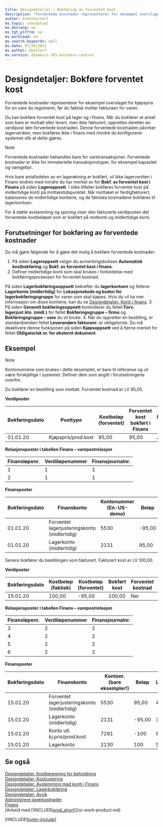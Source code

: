```yaml
---
title: Designdetaljer – Bokføring av forventet kost
description: 'Forventede kostnader representerer for eksempel overslaget for kjøpspris for en vare du registrerer, før du faktisk mottar fakturaen for varen.'
author: brentholtorf
ms.topic: conceptual
ms.devlang: na
ms.tgt_pltfrm: na
ms.workload: na
ms.search.keywords: null
ms.date: 07/20/2021
ms.author: bholtorf
ms.service: dynamics-365-business-central
---
```

# Designdetaljer: Bokføre forventet kost
Forventede kostnader representerer for eksempel overslaget for kjøpspris for en vare du registrerer, før du faktisk mottar fakturaen for varen.  

 Du kan bokføre forventet kost på lager og i finans. Når du bokfører et antall som bare er mottatt eller levert, men ikke fakturert, opprettes deretter en verdipost den forventede kostnaden. Denne forventede kostnaden påvirker lagerverdien, men bokføres ikke i finans med mindre du konfigurerer systemet slik at dette gjøres.  

> [!NOTE]  
>  Forventede kostnader behandles bare for varetransaksjoner. Forventede kostnader er ikke for immaterielle transaksjonstyper, for eksempel kapasitet og varegebyr.  

 Hvis bare antallsdelen av en lagerøkning er bokført, vil ikke lagerverdien i Finans endres med mindre du har merket av for **Bokf. av forventet kost i Finans** på siden **Lageroppsett**. I slike tilfeller bokføres forventet kost på midlertidige konti på mottakstidspunktet. Når mottaket er ferdigfakturert, balanseres de midlertidige kontiene, og de faktiske kostnadene bokføres til lagerkontoen.  

 For å støtte avstemming og sporing viser den fakturerte verdiposten det forventede kostbeløpet som er bokført på motkonti og midlertidige konti.  

## Forutsetninger for bokføring av forventede kostnader

Du må gjøre følgende for å gjøre det mulig å bokføre forventede kostnader:
1. På siden **Lageroppsett** velger du avmerkingsboksen **Automatisk kostbokføring** og **Bokf. av forventet kost i finans**.
2. Definer midlertidige konti som skal brukes i forbindelse med bokføringsprosessen for forventet kostnad.  

  På siden **Lagerbokføringsoppsett** bekrefter du **lagerkontoen** og feltene **Lagerkonto (midlertidig)** for **Lokasjonskode og koden for lagerbokføringsgruppe** for varen som skal kjøpes. Hvis du vil ha mer informasjon om disse kontiene, kan du se [Designdetaljer: Konti i finans](design-details-accounts-in-the-general-ledger.md).
3. På siden **Generelt bokføringsoppsett** kontrollerer du feltet **Forv. lagerjust.kto. (midl.)** for feltet **Bokføringsgruppe – firma** og **Bokføringsgruppe – vare** du vil bruke.
4. Når du oppretter en bestilling, er standardverdien feltet **Leverandørs fakturanr.** er obligatorisk. Du må deaktivere denne funksjonen på siden **Kjøpsoppsett** ved å fjerne merket for feltet **Obligatorisk nr. for eksternt dokument**.

## Eksempel  

> [!NOTE]  
> Kontonumrene som brukes i dette eksemplet, er bare til referanse og vil være forskjellige i systemet. Definer dem som angitt i forutsetningene ovenfor.

Du bokfører en bestilling som mottatt. Forventet kostnad er LV 95,00.  

 **Verdiposter**  

|Bokføringsdato|Posttype|Kostbeløp (forventet)|Forventet kost bokført i Finans|Forventet kostnad|Varepostnr.|Løpenr.|  
|------------------|----------------|------------------------------|----------------------------------|-------------------|---------------------------|---------------|  
|01.01.20|Kjøpspris/prod.kost|95,00|95,00|Ja|1|1|  

 **Relasjonsposter i tabellen Finans – varepostrelasjon**  

|Finansløpenr.|Verdiløpenummer|Finansjournalnr.|  
|--------------------|---------------------|-----------------------|  
|1|1|1|  
|2|1|1|  

 **Finansposter**  

|Bokføringsdato|Finanskonto|Kontonummer (En-US-demo)|Beløp|Løpenr.|  
|------------------|------------------|---------------------------------|------------|---------------|  
|01.01.20|Forventet lagerjusteringskonto (midlertidig)|5530|-95,00|2|  
|01.01.20|Lagerkonto (midlertidig)|2131|95,00|1|  

 Senere bokfører du bestillingen som fakturert. Fakturert kost er LV 100,00.  

 **Verdiposter**  

|Bokføringsdato|Kostbeløp (faktisk)|Kostbeløp (forventet)|Bokført kost|Forventet kostnad|Varepostnr.|Løpenr.|  
|------------------|----------------------------|------------------------------|-------------------------|-------------------|---------------------------|---------------|  
|15.01.20|100,00|-95,00|100,00|Nei|1|2|  

 **Relasjonsposter i tabellen Finans – varepostrelasjon**  

|Finansløpenr.|Verdiløpenummer|Finansjournalnr.|  
|--------------------|---------------------|-----------------------|  
|3|2|2|  
|4|2|2|  
|5|2|2|  
|6|2|2|  

 **Finansposter**  

|Bokføringsdato|Finanskonto|Kontonr. (bare eksempler!)|Beløp|Løpenr.|  
|------------------|------------------|---------------------------------|------------|---------------|  
|15.01.20|Forventet lagerjusteringskonto (midlertidig)|5530|95,00|4|  
|15.01.20|Lagerkonto (midlertidig)|2131|-95,00|3|  
|15.01.20|Konto utl. kj.pris/prod.kost|7291|-100|6|  
|15.01.20|Lagerkonto|2130|100|5|  

## Se også
 [Designdetaljer: Kostberegning for beholdning](design-details-inventory-costing.md)   
 [Designdetaljer: Kostjustering](design-details-cost-adjustment.md)   
 [Designdetaljer: Avstemming med konti i Finans](design-details-reconciliation-with-the-general-ledger.md)   
 [Designdetaljer: Lagerbokføring](design-details-inventory-posting.md)   
 [Designdetaljer: Avvik](design-details-variance.md)  
 [Administrere lagerkostnader](finance-manage-inventory-costs.md)  
 [Finans](finance.md)  
 [Arbeid med [!INCLUDE[prod_short](includes/prod_short.md)]](ui-work-product.md)


[!INCLUDE[footer-include](includes/footer-banner.md)]
